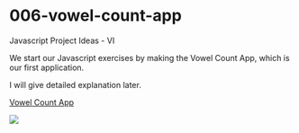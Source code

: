 # 006-vowel-count-app

Javascript Project Ideas - VI

We start our Javascript exercises by making the Vowel Count App, which is our first application.

I will give detailed explanation later.

<a href="https://006-vowel-count.netlify.app/" target="_blank">Vowel Count App</a>

<a href="https://www.linkpicture.com/view.php?img=LPic627d5d19856991917220563"><img src="https://www.linkpicture.com/q/Screenshot-from-2022-05-12-22-12-35.png" type="image"></a>
